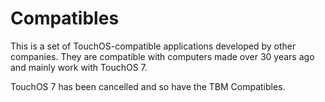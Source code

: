 # Compatibles
This is a set of TouchOS-compatible applications developed by other companies. They are compatible with computers made over 30 years ago and mainly work with TouchOS 7.

TouchOS 7 has been cancelled and so have the TBM Compatibles.
